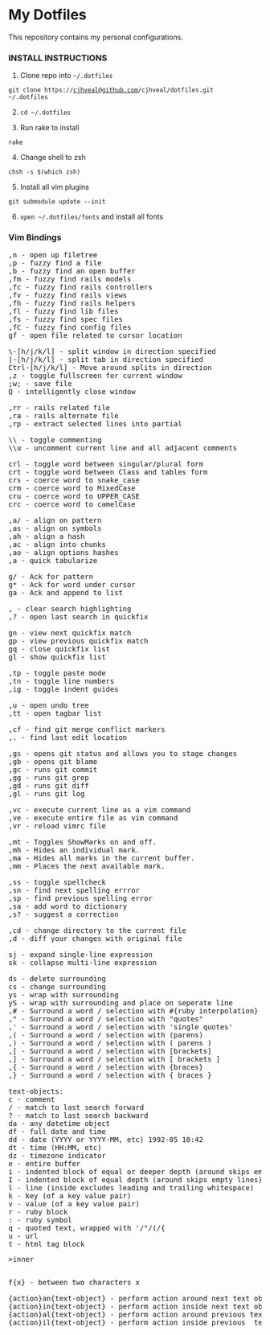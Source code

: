 # My Dotfiles
This repository contains my personal configurations.

### INSTALL INSTRUCTIONS
1. Clone repo into <code>~/.dotfiles</code>

  <code>git clone https://cjhveal@github.com/cjhveal/dotfiles.git ~/.dotfiles</code>

2. <code>cd ~/.dotfiles</code>

3. Run rake to install

  <code>rake</code>

4. Change shell to zsh

  <code>chsh -s $(which zsh)</code>

5. Install all vim plugins

  <code>git submodule update --init</code>

6. <code>open ~/.dotfiles/fonts</code> and install all fonts

### Vim Bindings
<pre>
,n - open up filetree
,p - fuzzy find a file
,b - fuzzy find an open buffer
,fm - fuzzy find rails models
,fc - fuzzy find rails controllers
,fv - fuzzy find rails views
,fh - fuzzy find rails helpers
,fl - fuzzy find lib files
,fs - fuzzy find spec files
,fC - fuzzy find config files
gf - open file related to cursor location

\-[h/j/k/l] - split window in direction specified
|-[h/j/k/l] - split tab in direction specified
Ctrl-[h/j/k/l] - Move around splits in direction
,z - toggle fullscreen for current window
;w; - save file
Q - intelligently close window

,rr - rails related file
,ra - rails alternate file
,rp - extract selected lines into partial

\\ - toggle commenting
\\u - uncomment current line and all adjacent comments

crl - toggle word between singular/plural form
crt - toggle word between Class and tables form
crs - coerce word to snake_case
crm - coerce word to MixedCase
cru - coerce word to UPPER_CASE
crc - coerce word to camelCase

,a/ - align on pattern
,as - align on symbols
,ah - align a hash
,ac - align into chunks
,ao - align options hashes
,a<space> - quick tabularize

g/ - Ack for pattern
g* - Ack for word under cursor
ga - Ack and append to list

,<space> - clear search highlighting
,? - open last search in quickfix

gn - view next quickfix match
gp - view previous quickfix match
gq - close quickfix list
gl - show quickfix list

,tp - toggle paste mode
,tn - toggle line numbers
,ig - toggle indent guides

,u - open undo tree
,tt - open tagbar list

,cf - find git merge conflict markers
,. - find last edit location

,gs - opens git status and allows you to stage changes
,gb - opens git blame
,gc - runs git commit
,gg - runs git grep
,gd - runs git diff
,gl - runs git log

,vc - execute current line as a vim command
,ve - execute entire file as vim command
,vr - reload vimrc file

,mt - Toggles ShowMarks on and off.
,mh - Hides an individual mark.
,ma - Hides all marks in the current buffer.
,mm - Places the next available mark.

,ss - toggle spellcheck
,sn - find next spelling errror
,sp - find previous spelling error
,sa - add word to dictionary
,s? - suggest a correction

,cd - change directory to the current file
,d - diff your changes with original file

sj - expand single-line expression
sk - collapse multi-line expression

ds - delete surrounding
cs - change surrounding
ys - wrap with surrounding
yS - wrap with surrounding and place on seperate line
,# - Surround a word / selection with #{ruby interpolation}
," - Surround a word / selection with "quotes"
,' - Surround a word / selection with 'single quotes'
,( - Surround a word / selection with (parens)
,) - Surround a word / selection with ( parens )
,[ - Surround a word / selection with [brackets]
,] - Surround a word / selection with [ brackets ]
,{ - Surround a word / selection with {braces}
,} - Surround a word / selection with { braces }

text-objects:
c - comment
/ - match to last search forward
? - match to last search backward
da - any datetime object
df - full date and time
dd - date (YYYY or YYYY-MM, etc) 1992-05 10:42
dt - time (HH:MM, etc)
dz - timezone indicator
e - entire buffer
i - indented block of equal or deeper depth (around skips empty lines)
I - indented block of equal depth (around skips empty lines)
l - line (inside excludes leading and trailing whitespace)
k - key (of a key value pair)
v - value (of a key value pair)
r - ruby block
: - ruby symbol
q - quoted text, wrapped with '/"/(/{
u - url
t - html tag block <p>>inner</p>
f{x} - between two characters x

{action}an{text-object} - perform action around next text object
{action}in{text-object} - perform action inside next text object
{action}al{text-object} - perform action around previous text object
{action}il{text-object} - perform action inside previous  text object
</pre>
